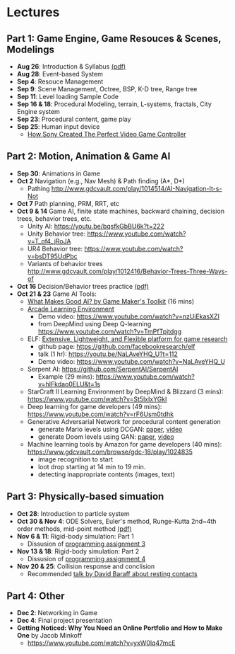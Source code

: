 # Lectures

## Part 1: Game Engine, Game Resouces & Scenes, Modelings

- **Aug 26**: Introduction & Syllabus [(pdf)](01-Introduction.pdf)
- **Aug 28**: Event-based System
- **Sep 4**: Resouce Management 
- **Sep 9**: Scene Management, Octree, BSP, K-D tree, Range tree 
- **Sep 11**: Level loading Sample Code 
- **Sep 16 & 18**: Procedural Modeling, terrain, L-systems, fractals, City Engine system 
- **Sep 23**: Procedural content, game play 
- **Sep 25**: Human input device 
  - [How Sony Created The Perfect Video Game Controller](https://www.youtube.com/watch?v=3Hm9924cvLI)


## Part 2: Motion, Animation & Game AI
- **Sep 30**: Animations in Game
- **Oct 2** Navigation (e.g., Nav Mesh) & Path finding (A*, D*) 
  - Pathing http://www.gdcvault.com/play/1014514/AI-Navigation-It-s-Not 
- **Oct 7**  Path planning, PRM, RRT, etc 
- **Oct 9 & 14**  Game AI, finite state machines, backward chaining, decision trees, behavior trees, etc.
  - Unity AI: https://youtu.be/bqsfkGbBU6k?t=222
  - Unity Behavior tree: https://www.youtube.com/watch?v=T_of4_jRoJA
  - UR4 Behavior tree: https://www.youtube.com/watch?v=bsDT95UdPbc
  - Variants of behavior trees http://www.gdcvault.com/play/1012416/Behavior-Trees-Three-Ways-of 
- **Oct 16** Decision/Behavior trees practice [(pdf)](18-AI-practice.pptx)
- **Oct 21 & 23** Game AI Tools:
  - [What Makes Good AI? by Game Maker's Toolkit](https://www.youtube.com/watch?v=9bbhJi0NBkk) (16 mins)
  - [Arcade Learning Environment](https://github.com/mgbellemare/Arcade-Learning-Environment)
    - Demo video: https://www.youtube.com/watch?v=nzUiEkasXZI
    - from DeepMind using Deep Q-learning https://www.youtube.com/watch?v=TmPfTpjtdgg
  - ELF: [Extensive, Lightweight, and Flexible platform for game research](https://code.fb.com/ml-applications/introducing-elf-an-extensive-lightweight-and-flexible-platform-for-game-research/)
    - github page: https://github.com/facebookresearch/elf
    - talk (1 hr): https://youtu.be/NaLAveYHQ_U?t=112
    - Demo video: https://www.youtube.com/watch?v=NaLAveYHQ_U
  - Serpent AI: https://github.com/SerpentAI/SerpentAI
    - Example (29 mins): https://www.youtube.com/watch?v=hIFkdao0ELU&t=1s
  - StarCraft II Learning Environment by DeepMind & Blizzard (3 mins): https://www.youtube.com/watch?v=St5lxIxYGkI
  - Deep learning for game developers (49 mins): https://www.youtube.com/watch?v=rF6Usm0tdhk
  - Generative Adversarial Network for procedural content generation
    - generate Mario levels using DCGAN: [paper](https://arxiv.org/pdf/1805.00728.pdf), [video](https://www.youtube.com/watch?v=NObqDuPuk7Q)
    - generate Doom levels using GAN: [paper](https://arxiv.org/pdf/1804.09154.pdf), [video](https://www.youtube.com/watch?v=K32FZ-tjQP4)
  - Machine learning tools by Amazon for game developers (40 mins): https://www.gdcvault.com/browse/gdc-18/play/1024835
    - image recognition to start
    - loot drop starting at 14 min to 19 min.
    - detecting inappropriate contents (images, text)
   
## Part 3: Physically-based simuation
- **Oct 28**: Introduction to particle system 
- **Oct 30 & Nov 4**: ODE Solvers, Euler's method, Runge-Kutta 2nd~4th order methods, mid-point method [(pdf)](10-ODE.pdf)
- **Nov 6 & 11**: Rigid-body simulation: Part 1 
  - Dissusion of [programming assignment 3](../assignments/PA03)
- **Nov 13 & 18**: Rigid-body simulation: Part 2
  - Dissusion of [programming assignment 4](../assignments/PA4)
- **Nov 20 & 25**: Collision response and conclision
  - Recommended [talk by David Baraff about resting contacts](https://www.youtube.com/watch?v=vNTHveVpDDc)

## Part 4: Other
- **Dec 2**: Networking in Game
- **Dec 4**: Final project presentation
- **Getting Noticed: Why You Need an Online Portfolio and How to Make One** by Jacob Minkoff
  - https://www.youtube.com/watch?v=yxW0lq47mcE



